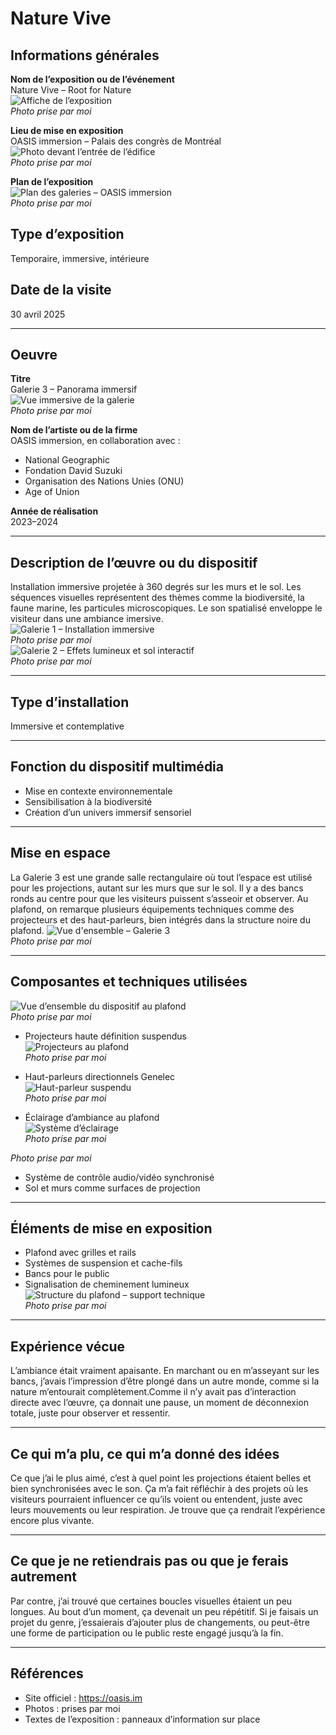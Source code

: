 # Nature Vive 

## Informations générales

**Nom de l’exposition ou de l’événement**  
Nature Vive – Root for Nature  
![Affiche de l’exposition](photos_nature_vive/plan_affiche.jpeg)  
*Photo prise par moi*

**Lieu de mise en exposition**  
OASIS immersion – Palais des congrès de Montréal  
![Photo devant l’entrée de l’édifice](photos_nature_vive/plan_entrée.jpg)  
*Photo prise par moi*

**Plan de l’exposition**  
![Plan des galeries – OASIS immersion](photos_nature_vive/carte_des_piece.jpeg)  
*Photo prise par moi*

## Type d’exposition  
Temporaire, immersive, intérieure

## Date de la visite  
30 avril 2025

---

## Oeuvre 

**Titre**  
Galerie 3 – Panorama immersif  
![Vue immersive de la galerie](photos_nature_vive/plan_ensemble_oeuvre.jpg)  
*Photo prise par moi*

**Nom de l’artiste ou de la firme**  
OASIS immersion, en collaboration avec :
- National Geographic
- Fondation David Suzuki
- Organisation des Nations Unies (ONU)
- Age of Union

**Année de réalisation**  
2023–2024

---

## Description de l’œuvre ou du dispositif

Installation immersive projetée à 360 degrés sur les murs et le sol. Les séquences visuelles représentent des thèmes comme la biodiversité, la faune marine, les particules microscopiques. Le son spatialisé enveloppe le visiteur dans une ambiance imersive.  
![Galerie 1 – Installation immersive](photos_nature_vive/galerie_1.jpeg)  
*Photo prise par moi*  
![Galerie 2 – Effets lumineux et sol interactif](photos_nature_vive/galerie_2.jpeg)  
*Photo prise par moi*

---

## Type d’installation  
Immersive et contemplative

---

## Fonction du dispositif multimédia

- Mise en contexte environnementale  
- Sensibilisation à la biodiversité  
- Création d’un univers immersif sensoriel

---

## Mise en espace

La Galerie 3 est une grande salle rectangulaire où tout l’espace est utilisé pour les projections, autant sur les murs que sur le sol. Il y a des bancs ronds au centre pour que les visiteurs puissent s’asseoir et observer. Au plafond, on remarque plusieurs équipements techniques comme des projecteurs et des haut-parleurs, bien intégrés dans la structure noire du plafond.
![Vue d'ensemble – Galerie 3](photos_nature_vive/panorama_galerie_3.JPG)  
*Photo prise par moi*

---

## Composantes et techniques utilisées

![Vue d’ensemble du dispositif au plafond](photos_nature_vive/vue_ensemble_dispositif.jpg)  
*Photo prise par moi*

- Projecteurs haute définition suspendus  
![Projecteurs au plafond](photos_nature_vive/plan_projecteur.jpeg)  
*Photo prise par moi*

- Haut-parleurs directionnels Genelec  
![Haut-parleur suspendu](photos_nature_vive/plan_haut_parleur.jpeg)  
*Photo prise par moi*

- Éclairage d’ambiance au plafond  
![Système d’éclairage](photos_nature_vive/plan_eclairage_2.jpeg)  
*Photo prise par moi*

*Photo prise par moi*

- Système de contrôle audio/vidéo synchronisé  
- Sol et murs comme surfaces de projection

---

## Éléments de mise en exposition

- Plafond avec grilles et rails  
- Systèmes de suspension et cache-fils  
- Bancs pour le public  
- Signalisation de cheminement lumineux  
![Structure du plafond – support technique](photos_nature_vive/plan_mur.jpg)  
*Photo prise par moi*

---

## Expérience vécue

L’ambiance était vraiment apaisante. En marchant ou en m’asseyant sur les bancs, j’avais l’impression d’être plongé dans un autre monde, comme si la nature m’entourait complètement.Comme il n’y avait pas d’interaction directe avec l’œuvre, ça donnait une pause, un moment de déconnexion totale, juste pour observer et ressentir.

---

## Ce qui m’a plu, ce qui m’a donné des idées

Ce que j’ai le plus aimé, c’est à quel point les projections étaient belles et bien synchronisées avec le son. Ça m’a fait réfléchir à des projets où les visiteurs pourraient influencer ce qu’ils voient ou entendent, juste avec leurs mouvements ou leur respiration. Je trouve que ça rendrait l’expérience encore plus vivante.

---

## Ce que je ne retiendrais pas ou que je ferais autrement

Par contre, j’ai trouvé que certaines boucles visuelles étaient un peu longues. Au bout d’un moment, ça devenait un peu répétitif. Si je faisais un projet du genre, j’essaierais d’ajouter plus de changements, ou peut-être une forme de participation ou le public reste engagé jusqu’à la fin.

---

## Références

- Site officiel : https://oasis.im  
- Photos : prises par moi  
- Textes de l’exposition : panneaux d’information sur place
